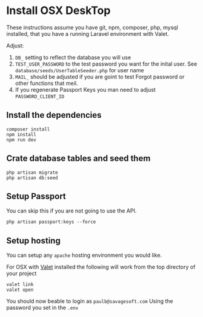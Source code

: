 # Install OSX DeskTop

These instructions assume you have git, npm, 
composer, php, mysql installed, 
that you have a running Laravel environment with Valet.


Adjust:

1. `DB_` setting to reflect the database you will use
2. `TEST_USER_PASSWORD` to the test password you want for the inital user. 
    See `database/seeds/UserTableSeeder.php` for user name
3. `MAIL_` should be adjusted if you are goint to test Forgot password or other functions that meil.    
3. If you regenerate Passport Keys you man need to adjust `PASSWORD_CLIENT_ID`

## Install the dependencies

```
composer install
npm install
npm run dev
```

## Crate database tables and seed them

```
php artisan migrate
php artisan db:seed
```

## Setup Passport

You can skip this if you are not going to use the API.

````
php artisan passport:keys --force
````

## Setup hosting

You can setup any `apache` hosting environment you would like.

For OSX with [Valet](https://laravel.com/docs/5.8/valet) installed the following will work from the 
top directory of your project

```
valet link
valet open
```

You should now beable to login as `paulb@savagesoft.com`  Using the password you set in the `.env`



